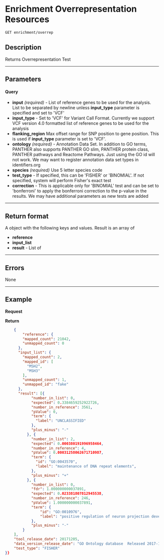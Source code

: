 # Enrichment Overrepresentation Resources

    GET enrichment/overrep

## Description
Returns Overrepresentation Test

***

## Parameters

#### Query
- **input** _(required)_ - List of reference genes to be used for the analysis.  List to be separated by newline unless **input_type** parameter is specified and set to 'VCF'
- **input_type**  - Set to 'VCF' for Variant Call Format. Currently we support VCF version 4.0 formatted list of reference genes to be used for the analysis
- **flanking_region** Max offset range for SNP position to gene position.  This is used if **input_type** parameter is set to 'VCF'.
- **ontology** _(required)_ - Annotation Data Set. In addition to GO terms, PANTHER also supports PANTHER GO slim, PANTHER protein class, PANTHER pathways and Reactome Pathways.  Just using the GO id will not work.  We may want to register annotation data set types in identifiers.org
- **species**  _(required)_ Use 5 letter species code
- **test_type** - If specified, this can be 'FISHER' or 'BINOMIAL'.  If not specified, system will perform Fisher's exact test 
- **correction** - This is applicable only for 'BINOMIAL' test and can be set to 'bonferroni' to apply the bonferroni correction to the p-value in the results.  We may have additional parameters as new tests are added


***

## Return format
A object with the following keys and values. Result is an array of

- **reference**
- **input_list**
- **result** -  List of 

***

## Errors
None

***

## Example
**Request**


**Return** 
``` json
    {
        "reference": {
        "mapped_count": 21042,
        "unmapped_count": 0
      },
      "input_list": {
        "mapped_count": 2,
        "mapped_id": [
          "MSH2",
          "MSH3"
        ],
        "unmapped_count": 1,
        "unmapped_id": "fake"
      },
      "result": [{
            "number_in_list": 0,
            "expected": 0.3384659252922726,
            "number_in_reference": 3561,
            "pValue": 0,
            "term": {
              "label": "UNCLASSIFIED"
            },
            "plus_minus": "-"
          }, {
            "number_in_list": 2,
            "expected": 0.000380191996958464,
            "number_in_reference": 4,
            "pValue": 0.00031258062671710987,
            "term": {
              "id": "GO:0043570",
              "label": "maintenance of DNA repeat elements",
            },
            "plus_minus": "+"
          }, {
            "number_in_list": 0,
            "fdr": 1.000000000037891,
            "expected": 0.023381807812945538,
            "number_in_reference": 246,
            "pValue": 1.000000000037891,
            "term": {
                "id": "GO:0010976",
                "label": "positive regulation of neuron projection development"
            },
            "plus_minus": "-"
        }
    ],
    "tool_release_date": 20171205,
    "data_version_release_date": "GO Ontology database  Released 2017-11-28",
    "test_type": "FISHER"
}}
```
